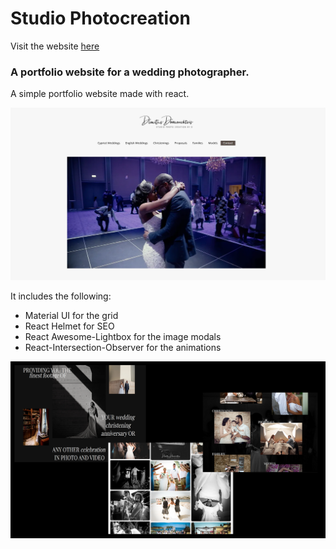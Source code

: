 # Studio Photocreation

Visit the website [here](https://www.studiophotocreationbyd.com/)

### A portfolio website for a wedding photographer.

A simple portfolio website made with react.

![Intro](public/assets/studiophotocreationbyd-react.webp)

It includes the following:

- Material UI for the grid
- React Helmet for SEO
- React Awesome-Lightbox for the image modals
- React-Intersection-Observer for the animations

![Artboard](public/assets/Artboard.png)
